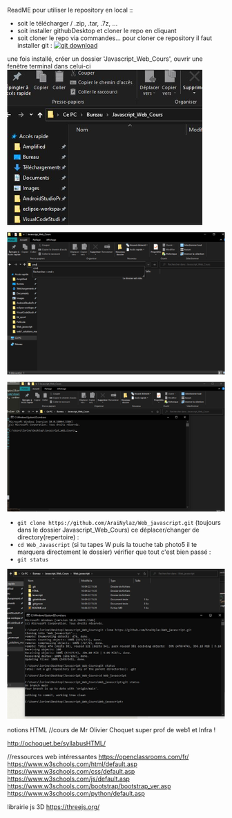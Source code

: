 ReadME
pour utiliser le repository en local :: 
- soit le télécharger / .zip, .tar, .7z, ...
- soit installer githubDesktop et cloner le repo en cliquant
- soit cloner le repo via commandes...
pour cloner ce repository il faut installer git : 
[![git download](https://developer.asustor.com/uploadIcons/0020_999_1596442150_GIT.png)](https://git-scm.com/downloads)

une fois installé, créer un dossier 'Javascript_Web_Cours', ouvrir une fenètre terminal dans celui-ci
![alt text](https://github.com/AraiNylaz/Web_javascript/blob/main/Capture.JPG?raw=true)

![alt text](https://github.com/AraiNylaz/Web_javascript/blob/main/capture2.png?raw=true)

![alt text](https://github.com/AraiNylaz/Web_javascript/blob/main/Capture3.png?raw=true)
 
-  ``git clone https://github.com/AraiNylaz/Web_javascript.git`` (toujours dans le dossier Javascript_Web_Cours)
ce déplacer/changer de directory(repertoire) : 
-  ``cd Web_Javascript`` (si tu tapes W puis la touche tab  photo5  il te marquera directement le dossier)
vérifier que tout c'est bien passé : 
-  ``git status``

![alt text](https://github.com/AraiNylaz/Web_javascript/blob/main/Capture4.JPG?raw=true)


notions HTML
//cours de Mr Olivier Choquet super prof de web1 et Infra ! 

http://ochoquet.be/syllabusHTML/

//ressources web intéressantes
https://openclassrooms.com/fr/
https://www.w3schools.com/html/default.asp
https://www.w3schools.com/css/default.asp
https://www.w3schools.com/js/default.asp
https://www.w3schools.com/bootstrap/bootstrap_ver.asp
https://www.w3schools.com/python/default.asp

librairie js 3D
https://threejs.org/
